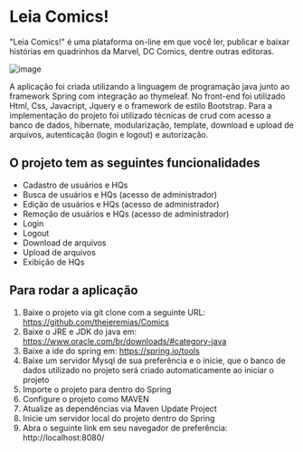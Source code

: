 # Leia Comics!
"Leia Comics!" é uma plataforma on-line em que você ler, publicar e baixar histórias em quadrinhos da Marvel, DC Comics, dentre outras editoras.

![image](https://user-images.githubusercontent.com/53026536/111553394-0d533100-8763-11eb-977a-311c765ac579.png)

A aplicação foi criada utilizando a linguagem de programação java junto ao framework Spring com integração ao thymeleaf. No front-end foi utilizado Html, Css, Javacript, Jquery e o framework de estilo Bootstrap.
Para a implementação do projeto foi utilizado técnicas de crud com acesso a banco de dados, hibernate, modularização, template, download e upload de arquivos, autenticação (login e logout) e autorização.

## O projeto tem as seguintes funcionalidades
* Cadastro de usuários e HQs
* Busca de usuários e HQs (acesso de administrador)
* Edição de usuários e HQs (acesso de administrador)
* Remoção de usuários e HQs (acesso de administrador)
* Login
* Logout
* Download de arquivos
* Upload de arquivos
* Exibição de HQs

## Para rodar a aplicação
1. Baixe o projeto via git clone com a seguinte URL: https://github.com/thejeremias/Comics
2. Baixe o JRE e JDK do java em: https://www.oracle.com/br/downloads/#category-java
3. Baixe a ide do spring em: https://spring.io/tools
4. Baixe um servidor Mysql de sua preferência e o inicie, que o banco de dados utilizado no projeto será criado automaticamente ao iniciar o projeto
5. Importe o projeto para dentro do Spring 
6. Configure o projeto como MAVEN
7. Atualize as dependências via Maven Update Project
8. Inicie um servidor local do projeto dentro do Spring 
9. Abra o seguinte link em seu navegador de preferência: http://localhost:8080/
